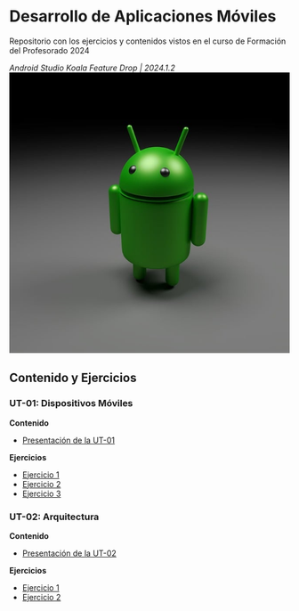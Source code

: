 # Desarrollo de Aplicaciones Móviles

Repositorio con los ejercicios y contenidos vistos en el curso de Formación del Profesorado 2024

*Android Studio Koala Feature Drop | 2024.1.2*
![Icono Android](/docs/imgs/android-1693894_640.jpg)


## Contenido y Ejercicios

### UT-01: Dispositivos Móviles

**Contenido**
- [Presentación de la UT-01](docs/ut1.pdf)

**Ejercicios**
- [Ejercicio 1](docs/ut1-ej1.pdf)
- [Ejercicio 2](docs/ut1-ej2.pdf)
- [Ejercicio 3](docs/ut1-ej3.pdf)

### UT-02: Arquitectura

**Contenido**
- [Presentación de la UT-02](/docs)

**Ejercicios**
- [Ejercicio 1](/docs)
- [Ejercicio 2](/docs)
